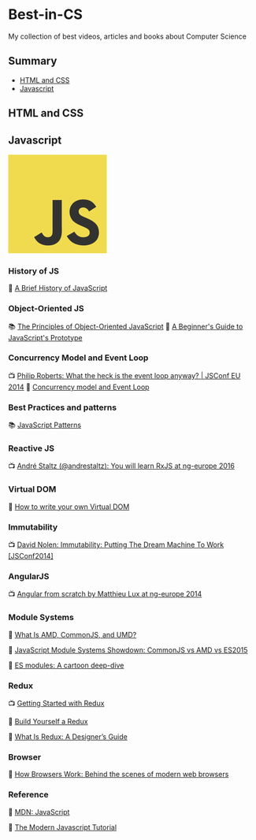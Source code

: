 # Best-in-CS
My collection of best videos, articles and books about Computer Science

## Summary

- [HTML and CSS](#html-and-css)
- [Javascript](#javascript)


## HTML and CSS


## Javascript

![JS](./js.png)

### History of JS
📄 [A Brief History of JavaScript](https://auth0.com/blog/a-brief-history-of-javascript/)


### Object-Oriented JS
📚 [The Principles of Object-Oriented JavaScript](https://www.goodreads.com/book/show/20799234-the-principles-of-object-oriented-javascript)
📄 [A Beginner's Guide to JavaScript's Prototype](https://tylermcginnis.com/beginners-guide-to-javascript-prototype/)

### Concurrency Model and Event Loop
📺 [Philip Roberts: What the heck is the event loop anyway? | JSConf EU 2014](https://www.youtube.com/watch?v=8aGhZQkoFbQ)
📄 [Concurrency model and Event Loop](https://developer.mozilla.org/en-US/docs/Web/JavaScript/EventLoop)

### Best Practices and patterns
📚 [JavaScript Patterns](https://www.goodreads.com/book/show/9422683-javascript-patterns)

### Reactive JS
📺 [André Staltz (@andrestaltz): You will learn RxJS at ng-europe 2016](https://www.youtube.com/watch?v=uQ1zhJHclvs)

### Virtual DOM
📄 [How to write your own Virtual DOM](https://medium.com/@deathmood/how-to-write-your-own-virtual-dom-ee74acc13060)

### Immutability
📺 [David Nolen: Immutability: Putting The Dream Machine To Work [JSConf2014]](https://www.youtube.com/watch?v=SiFwRtCnxv4)

### AngularJS
📺 [Angular from scratch by Matthieu Lux at ng-europe 2014](https://www.youtube.com/watch?v=Mk2WwSxK218)

### Module Systems

📄 [What Is AMD, CommonJS, and UMD?](https://www.davidbcalhoun.com/2014/what-is-amd-commonjs-and-umd/)

📄 [JavaScript Module Systems Showdown: CommonJS vs AMD vs ES2015](https://auth0.com/blog/javascript-module-systems-showdown/)

📄 [ES modules: A cartoon deep-dive
](https://hacks.mozilla.org/2018/03/es-modules-a-cartoon-deep-dive/) 

### Redux
📺 [Getting Started with Redux](https://egghead.io/courses/getting-started-with-redux)

📄 [Build Yourself a Redux](https://zapier.com/engineering/how-to-build-redux/)

📄 [What Is Redux: A Designer’s Guide](https://www.smashingmagazine.com/2018/07/redux-designers-guide/)

### Browser
📄 [How Browsers Work: Behind the scenes of modern web browsers](https://www.html5rocks.com/en/tutorials/internals/howbrowserswork/)

### Reference
📄 [MDN: JavaScript](https://developer.mozilla.org/en-US/docs/Web/JavaScript)

📄 [The Modern Javascript Tutorial](https://javascript.info/)



